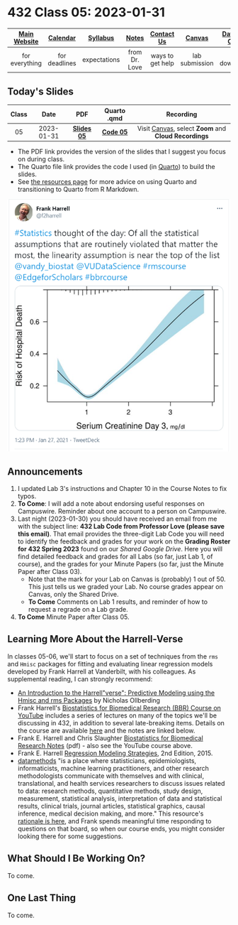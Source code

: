 # 432 Class 05: 2023-01-31

[Main Website](https://thomaselove.github.io/432-2023/) | [Calendar](https://thomaselove.github.io/432-2023/calendar.html) | [Syllabus](https://thomaselove.github.io/432-syllabus-2023/) | [Notes](https://thomaselove.github.io/432-notes/) | [Contact Us](https://thomaselove.github.io/432-2023/contact.html) | [Canvas](https://canvas.case.edu) | [Data and Code](https://github.com/THOMASELOVE/432-data) | [Sources](https://github.com/THOMASELOVE/432-classes-2023/tree/main/sources)
:-----------: | :--------------: | :----------: | :---------: | :-------------: | :-----------: | :------------: |:------:
for everything | for deadlines | expectations | from Dr. Love | ways to get help | lab submission | for downloads | to read

## Today's Slides

Class | Date | PDF | Quarto .qmd | Recording
:---: | :--------: | :------: | :------: | :-------------:
05 | 2023-01-31 | **[Slides 05](https://github.com/THOMASELOVE/432-slides-2023/blob/main/slides05.pdf)** | **[Code 05](https://github.com/THOMASELOVE/432-slides-2023/blob/main/slides05.qmd)** | Visit [Canvas](https://canvas.case.edu/), select **Zoom** and **Cloud Recordings**

- The PDF link provides the version of the slides that I suggest you focus on during class.
- The Quarto file link provides the code I used (in [Quarto](https://quarto.org/)) to build the slides.
- See [the resources page](https://github.com/THOMASELOVE/432-classes-2023/tree/main/sources#learning-about-quarto-and-making-the-switch-from-r-markdown) for more advice on using Quarto and transitioning to Quarto from R Markdown. 

![](harrell_tw.png)

## Announcements
 
1. I updated Lab 3's instructions and Chapter 10 in the Course Notes to fix typos.
2. **To Come**: I will add a note about endorsing useful responses on Campuswire. Reminder about one account to a person on Campuswire.
3. Last night (2023-01-30) you should have received an email from me with the subject line: **432 Lab Code from Professor Love (please save this email)**. That email provides the three-digit Lab Code you will need to identify the feedback and grades for your work on the **Grading Roster for 432 Spring 2023** found on our *Shared Google Drive*. Here you will find detailed feedback and grades for all Labs (so far, just Lab 1, of course), and the grades for your Minute Papers (so far, just the Minute Paper after Class 03).
    - Note that the mark for your Lab on Canvas is (probably) 1 out of 50. This just tells us we graded your Lab. No course grades appear on Canvas, only the Shared Drive.
    - **To Come** Comments on Lab 1 results, and reminder of how to request a regrade on a Lab grade.
4. **To Come** Minute Paper after Class 05.

## Learning More About the Harrell-Verse

In classes 05-06, we'll start to focus on a set of techniques from the `rms` and `Hmisc` packages for fitting and evaluating linear regression models developed by Frank Harrell at Vanderbilt, with his colleagues. As supplemental reading, I can strongly recommend:

- [An Introduction to the Harrell"verse": Predictive Modeling using the Hmisc and rms Packages](https://www.nicholas-ollberding.com/post/an-introduction-to-the-harrell-verse-predictive-modeling-using-the-hmisc-and-rms-packages/) by Nicholas Ollberding
- Frank Harrell's [Biostatistics for Biomedical Research (BBR) Course on YouTube](https://www.youtube.com/channel/UC-o_ZZ0tuFUYn8e8rf-QURA/videos) includes a series of lectures on many of the topics we'll be discussing in 432, in addition to several late-breaking items. Details on the course are available [here](https://hbiostat.org/bbr/) and the notes are linked below.
- Frank E. Harrell and Chris Slaughter [Biostatistics for Biomedical Research Notes](http://hbiostat.org/doc/bbr.pdf) (pdf) - also see the YouTube course above.
- Frank E. Harrell [Regression Modeling Strategies](https://github.com/THOMASELOVE/432-classes-2023/blob/main/sources/pdf/Harrell_Regression_Modeling_Strategies_2015_2e_protected.pdf), 2nd Edition, 2015.
- [datamethods](https://discourse.datamethods.org/) "is a place where statisticians, epidemiologists, informaticists, machine learning practitioners, and other research methodologists communicate with themselves and with clinical, translational, and health services researchers to discuss issues related to data: research methods, quantitative methods, study design, measurement, statistical analysis, interpretation of data and statistical results, clinical trials, journal articles, statistical graphics, causal inference, medical decision making, and more." This resource's [rationale is here](http://fharrell.com/post/disc), and Frank spends meaningful time responding to questions on that board, so when our course ends, you might consider looking there for some suggestions.

## What Should I Be Working On?

To come.

## One Last Thing

To come.
